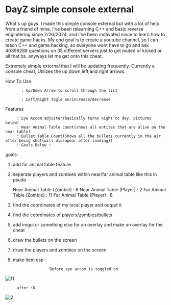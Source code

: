 # DayZ simple console external  
What's up guys. I made this simple console external but with a lot of help from a friend of mine. I've been relearning C++ and basic reverse engineering since 2/26/2024, and I've been motivated since to learn how to create game hacks. My end goal is to create a youtube channel, so I can teach C++ and game hacking, so everyone wont have to go and ask 40399288 questions on 35 different servers just to get muted or kicked or all that bs. anyways let me get onto this cheat.

Extremely simple external that I will be updating frequently. Currently a console cheat, Utilizes the up,down,left,and right arrows.

How To Use

           : Up/Down Arrow to scroll through the list

           : Left/Right Togle on/increase/decrease

Features     
  
         : Eye Accom adjuster(basically turns night to day, pictures below)
         : Near Animal Table count(shows all entites that are alive on the near table)
         : Bullet Table Count(Shows all the bullets currently in the air after being shot{will dissapear after landing})
         : Goals Below : 
goals:
1. add far animal table feature
2. seperate players and zombies within near/far animal table like this in psudo

	Near Animal Table (Zombie)	: 6
	Near Animal Table (Player)	: 2
	Far Animal Table (Zombie)	: 11
	Far Animal Table (Player)	: 8
3. find the coordinates of my local player and output it
4. find the coordinates of players/zombies/bullets
5. add imgui or something else for an overlay and make an overlay for the cheat
6. draw the bullets on the screen
7. draw the players and zombies on the screen
8. make item esp
   
                       Before eye accom is toggled on
![11](https://github.com/PointerToObject/DayZSimpleExternal/assets/164882065/a8828f37-2166-4590-9969-87df8524f120)

         after :D
![2](https://github.com/PointerToObject/DayZSimpleExternal/assets/164882065/df9413ad-9a80-48da-bcb6-630b02516db3)
